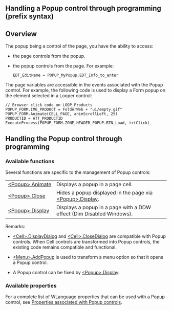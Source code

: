 
## Handling a Popup control through programming (prefix syntax)
			

<a name="NOTE1"></a>
<a name="NOTE1_1"></a>


## Overview
<a name="overview_ELTTEXTE000063"></a>
The popup being a control of the page, you have the ability to access: 

- the page controls from the popup. 

- the popup controls from the page. For example: 
	
	```wl
	EDT_EditName = POPUP_MyPopup.EDT_Info_to_enter
	```
The page variables are accessible in the events associated with the Popup control. For example, the following code is used to display a Form popup on the element selected in a Looper control: 



```wl
// Browser click code on LOOP_Products
POPUP_FORM.IMG_PRODUCT = FolderWeb + "ui/empty.gif"
POPUP_FORM.Animate(CELL_PAGE, animScrollLeft, 25)
PRODUCTID = ATT_PRODUCTID
ExecuteProcess(POPUP_FORM.ZONE_HEADER_POPUP.BTN_Load, trtClick)
```




## Handling the Popup control through programming
<a name="handling_the_popup_control_through_programming_ELTTEXTE000102"></a>


### Available functions
<a name="available_functions_ELTPARAGRAPHE000125"></a>Several functions are specific to the management of Popup controls: 



|   |   |
| --- | --- |
| [&lt;Popup&gt;.Animate](../WDLang2/1000021655.md) | Displays a popup in a page cell. |
| [&lt;Popup&gt;.Close](../WDLang2/1000021656.md) | Hides a popup displayed in the page via [&lt;Popup&gt;.Display](../WDLang2/1000021654.md). |
| [&lt;Popup&gt;.Display](../WDLang2/1000021654.md) | Displays a popup in a page with a DDW effect (Dim Disabled Windows). |



Remarks: 

- [&lt;Cell&gt;.DisplayDialog](../WDLang2/1000021652.md) and [&lt;Cell&gt;.CloseDialog](../WDLang2/1000021653.md) are compatible with Popup controls. When Cell controls are transformed into Popup controls, the existing code remains compatible and functional.  

- [&lt;Menu&gt;.AddPopup](../WDLang1/1000020602.md) is used to transform a menu option so that it opens a Popup control.

- A Popup control can be fixed by [&lt;Popup&gt;.Display](../WDLang2/1000021654.md).





### Available properties
<a name="available_properties_ELTPARAGRAPHE000197"></a>

For a complete list of WLanguage properties that can be used with a Popup control, see [Properties associated with Popup controls](../WDChamp/1000022003.md).


